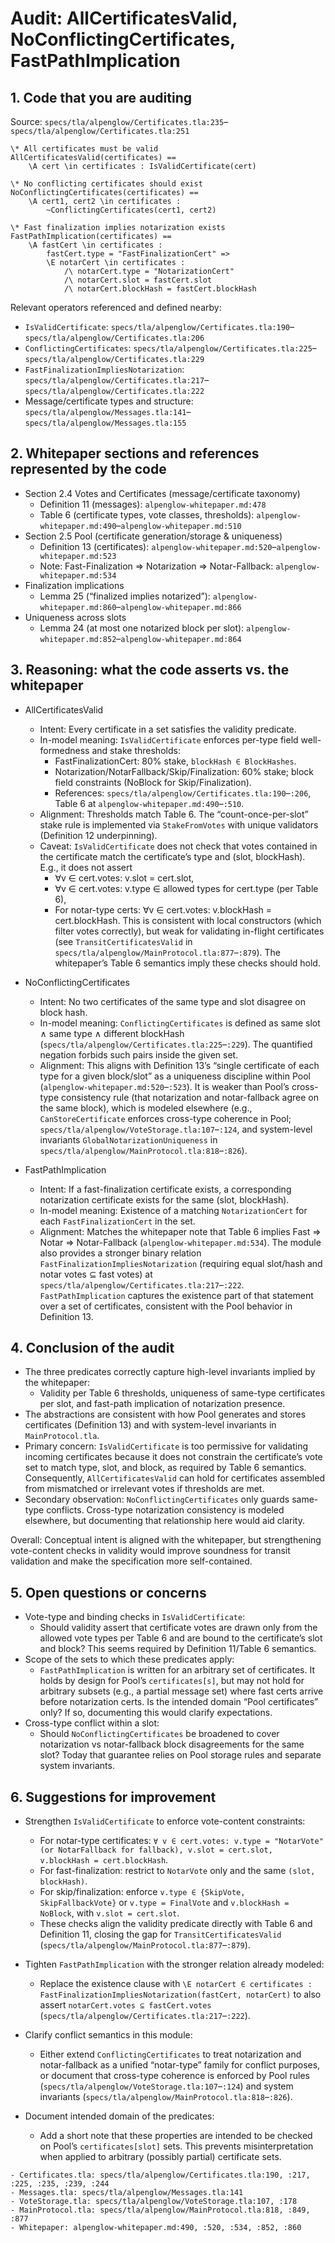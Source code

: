 # Audit: AllCertificatesValid, NoConflictingCertificates, FastPathImplication

## 1. Code that you are auditing

Source: `specs/tla/alpenglow/Certificates.tla:235`–`specs/tla/alpenglow/Certificates.tla:251`

```tla
\* All certificates must be valid
AllCertificatesValid(certificates) ==
    \A cert \in certificates : IsValidCertificate(cert)

\* No conflicting certificates should exist
NoConflictingCertificates(certificates) ==
    \A cert1, cert2 \in certificates :
        ~ConflictingCertificates(cert1, cert2)

\* Fast finalization implies notarization exists
FastPathImplication(certificates) ==
    \A fastCert \in certificates :
        fastCert.type = "FastFinalizationCert" =>
        \E notarCert \in certificates :
            /\ notarCert.type = "NotarizationCert"
            /\ notarCert.slot = fastCert.slot
            /\ notarCert.blockHash = fastCert.blockHash
```

Relevant operators referenced and defined nearby:
- `IsValidCertificate`: `specs/tla/alpenglow/Certificates.tla:190`–`specs/tla/alpenglow/Certificates.tla:206`
- `ConflictingCertificates`: `specs/tla/alpenglow/Certificates.tla:225`–`specs/tla/alpenglow/Certificates.tla:229`
- `FastFinalizationImpliesNotarization`: `specs/tla/alpenglow/Certificates.tla:217`–`specs/tla/alpenglow/Certificates.tla:222`
- Message/certificate types and structure: `specs/tla/alpenglow/Messages.tla:141`–`specs/tla/alpenglow/Messages.tla:155`

## 2. Whitepaper sections and references represented by the code

- Section 2.4 Votes and Certificates (message/certificate taxonomy)
  - Definition 11 (messages): `alpenglow-whitepaper.md:478`
  - Table 6 (certificate types, vote classes, thresholds): `alpenglow-whitepaper.md:490`–`alpenglow-whitepaper.md:510`
- Section 2.5 Pool (certificate generation/storage & uniqueness)
  - Definition 13 (certificates): `alpenglow-whitepaper.md:520`–`alpenglow-whitepaper.md:523`
  - Note: Fast-Finalization ⇒ Notarization ⇒ Notar-Fallback: `alpenglow-whitepaper.md:534`
- Finalization implications
  - Lemma 25 (“finalized implies notarized”): `alpenglow-whitepaper.md:860`–`alpenglow-whitepaper.md:866`
- Uniqueness across slots
  - Lemma 24 (at most one notarized block per slot): `alpenglow-whitepaper.md:852`–`alpenglow-whitepaper.md:864`

## 3. Reasoning: what the code asserts vs. the whitepaper

- AllCertificatesValid
  - Intent: Every certificate in a set satisfies the validity predicate.
  - In-model meaning: `IsValidCertificate` enforces per-type field well-formedness and stake thresholds:
    - FastFinalizationCert: 80% stake, `blockHash ∈ BlockHashes`.
    - Notarization/NotarFallback/Skip/Finalization: 60% stake; block field constraints (NoBlock for Skip/Finalization).
    - References: `specs/tla/alpenglow/Certificates.tla:190`–`:206`, Table 6 at `alpenglow-whitepaper.md:490`–`:510`.
  - Alignment: Thresholds match Table 6. The “count-once-per-slot” stake rule is implemented via `StakeFromVotes` with unique validators (Definition 12 underpinning).
  - Caveat: `IsValidCertificate` does not check that votes contained in the certificate match the certificate’s type and (slot, blockHash). E.g., it does not assert
    - ∀v ∈ cert.votes: v.slot = cert.slot,
    - ∀v ∈ cert.votes: v.type ∈ allowed types for cert.type (per Table 6),
    - For notar-type certs: ∀v ∈ cert.votes: v.blockHash = cert.blockHash.
    This is consistent with local constructors (which filter votes correctly), but weak for validating in-flight certificates (see `TransitCertificatesValid` in `specs/tla/alpenglow/MainProtocol.tla:877`–`:879`). The whitepaper’s Table 6 semantics imply these checks should hold.

- NoConflictingCertificates
  - Intent: No two certificates of the same type and slot disagree on block hash.
  - In-model meaning: `ConflictingCertificates` is defined as same slot ∧ same type ∧ different blockHash (`specs/tla/alpenglow/Certificates.tla:225`–`:229`). The quantified negation forbids such pairs inside the given set.
  - Alignment: This aligns with Definition 13’s “single certificate of each type for a given block/slot” as a uniqueness discipline within Pool (`alpenglow-whitepaper.md:520`–`:523`). It is weaker than Pool’s cross-type consistency rule (that notarization and notar-fallback agree on the same block), which is modeled elsewhere (e.g., `CanStoreCertificate` enforces cross-type coherence in Pool; `specs/tla/alpenglow/VoteStorage.tla:107`–`:124`, and system-level invariants `GlobalNotarizationUniqueness` in `specs/tla/alpenglow/MainProtocol.tla:818`–`:826`).

- FastPathImplication
  - Intent: If a fast-finalization certificate exists, a corresponding notarization certificate exists for the same (slot, blockHash).
  - In-model meaning: Existence of a matching `NotarizationCert` for each `FastFinalizationCert` in the set.
  - Alignment: Matches the whitepaper note that Table 6 implies Fast ⇒ Notar ⇒ Notar-Fallback (`alpenglow-whitepaper.md:534`). The module also provides a stronger binary relation `FastFinalizationImpliesNotarization` (requiring equal slot/hash and notar votes ⊆ fast votes) at `specs/tla/alpenglow/Certificates.tla:217`–`:222`. `FastPathImplication` captures the existence part of that statement over a set of certificates, consistent with the Pool behavior in Definition 13.

## 4. Conclusion of the audit

- The three predicates correctly capture high-level invariants implied by the whitepaper:
  - Validity per Table 6 thresholds, uniqueness of same-type certificates per slot, and fast-path implication of notarization presence.
- The abstractions are consistent with how Pool generates and stores certificates (Definition 13) and with system-level invariants in `MainProtocol.tla`.
- Primary concern: `IsValidCertificate` is too permissive for validating incoming certificates because it does not constrain the certificate’s vote set to match type, slot, and block, as required by Table 6 semantics. Consequently, `AllCertificatesValid` can hold for certificates assembled from mismatched or irrelevant votes if thresholds are met.
- Secondary observation: `NoConflictingCertificates` only guards same-type conflicts. Cross-type notarization consistency is modeled elsewhere, but documenting that relationship here would aid clarity.

Overall: Conceptual intent is aligned with the whitepaper, but strengthening vote-content checks in validity would improve soundness for transit validation and make the specification more self-contained.

## 5. Open questions or concerns

- Vote-type and binding checks in `IsValidCertificate`:
  - Should validity assert that certificate votes are drawn only from the allowed vote types per Table 6 and are bound to the certificate’s slot and block? This seems required by Definition 11/Table 6 semantics.
- Scope of the sets to which these predicates apply:
  - `FastPathImplication` is written for an arbitrary set of certificates. It holds by design for Pool’s `certificates[s]`, but may not hold for arbitrary subsets (e.g., a partial message set) where fast certs arrive before notarization certs. Is the intended domain “Pool certificates” only? If so, documenting this would clarify expectations.
- Cross-type conflict within a slot:
  - Should `NoConflictingCertificates` be broadened to cover notarization vs notar-fallback block disagreements for the same slot? Today that guarantee relies on Pool storage rules and separate system invariants.

## 6. Suggestions for improvement

- Strengthen `IsValidCertificate` to enforce vote-content constraints:
  - For notar-type certificates: `∀ v ∈ cert.votes: v.type = "NotarVote" (or NotarFallback for fallback), v.slot = cert.slot, v.blockHash = cert.blockHash`.
  - For fast-finalization: restrict to `NotarVote` only and the same `(slot, blockHash)`.
  - For skip/finalization: enforce `v.type ∈ {SkipVote, SkipFallbackVote}` or `v.type = FinalVote` and `v.blockHash = NoBlock`, with `v.slot = cert.slot`.
  - These checks align the validity predicate directly with Table 6 and Definition 11, closing the gap for `TransitCertificatesValid` (`specs/tla/alpenglow/MainProtocol.tla:877`–`:879`).

- Tighten `FastPathImplication` with the stronger relation already modeled:
  - Replace the existence clause with `\E notarCert ∈ certificates : FastFinalizationImpliesNotarization(fastCert, notarCert)` to also assert `notarCert.votes ⊆ fastCert.votes` (`specs/tla/alpenglow/Certificates.tla:217`–`:222`).

- Clarify conflict semantics in this module:
  - Either extend `ConflictingCertificates` to treat notarization and notar-fallback as a unified “notar-type” family for conflict purposes, or document that cross-type coherence is enforced by Pool rules (`specs/tla/alpenglow/VoteStorage.tla:107`–`:124`) and system invariants (`specs/tla/alpenglow/MainProtocol.tla:818`–`:826`).

- Document intended domain of the predicates:
  - Add a short note that these properties are intended to be checked on Pool’s `certificates[slot]` sets. This prevents misinterpretation when applied to arbitrary (possibly partial) certificate sets.

```refs
- Certificates.tla: specs/tla/alpenglow/Certificates.tla:190, :217, :225, :235, :239, :244
- Messages.tla: specs/tla/alpenglow/Messages.tla:141
- VoteStorage.tla: specs/tla/alpenglow/VoteStorage.tla:107, :178
- MainProtocol.tla: specs/tla/alpenglow/MainProtocol.tla:818, :849, :877
- Whitepaper: alpenglow-whitepaper.md:490, :520, :534, :852, :860
```

